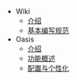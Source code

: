 
- Wiki
  - [介绍](/wiki/index.md)
  - [基本编写规范](/wiki/manual.md)
- Oasis
  - [介绍](/oasis/index.md)
  - [功能概述](/oasis/standard.md)
  - [配置与个性化](/oasis/custom-preferrence.md)